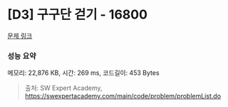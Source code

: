 # [D3] 구구단 걷기 - 16800 

[문제 링크](https://swexpertacademy.com/main/code/problem/problemDetail.do?contestProbId=AYaf9W8afyMDFAQ9) 

### 성능 요약

메모리: 22,876 KB, 시간: 269 ms, 코드길이: 453 Bytes



> 출처: SW Expert Academy, https://swexpertacademy.com/main/code/problem/problemList.do